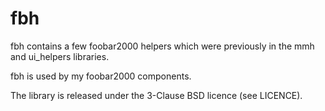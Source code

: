 # fbh

fbh contains a few foobar2000 helpers which were previously in the mmh and ui_helpers libraries.
 
fbh is used by my foobar2000 components.

The library is released under the 3-Clause BSD licence (see LICENCE).

